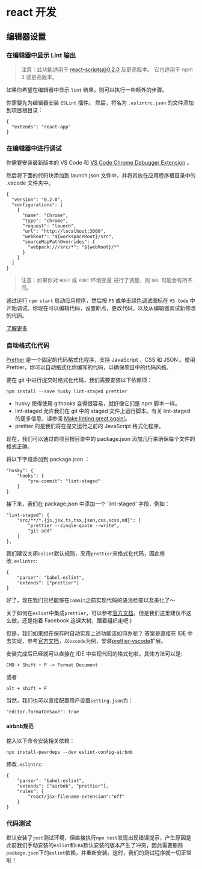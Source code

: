# react 开发

## 编辑器设置

### 在编辑器中显示 Lint 输出

> 注意：此功能适用于 react-scripts@0.2.0 及更高版本。
> 它也适用于 npm 3 或更高版本。

如果你希望在编辑器中显示 `lint` 结果，则可以执行一些额外的步骤。

你需要先为编辑器安装 `ESLint` 插件。 然后，将名为 `.eslintrc.json` 的文件添加到项目根目录：

```
{
  "extends": "react-app"
}
```

### 在编辑器中进行调试

你需要安装最新版本的 VS Code 和 [VS Code Chrome Debugger Extension](https://marketplace.visualstudio.com/items?itemName=msjsdiag.debugger-for-chrome) 。

然后将下面的代码块添加到 launch.json 文件中，并将其放在应用程序根目录中的 .vscode 文件夹中。

```
{
  "version": "0.2.0",
  "configurations": [
    {
      "name": "Chrome",
      "type": "chrome",
      "request": "launch",
      "url": "http://localhost:3000",
      "webRoot": "${workspaceRoot}/src",
      "sourceMapPathOverrides": {
        "webpack:///src/*": "${webRoot}/*"
      }
    }
  ]
}
```

> 注意：如果你对 `HOST` 或 `PORT` 环境变量 进行了调整，则 `URL` 可能会有所不同。

通过运行 `npm start` 启动应用程序，然后按 `F5` 或单击绿色调试图标在 `VS Code` 中开始调试。你现在可以编辑代码，设置断点，更改代码，以及从编辑器调试新修改的代码。

[了解更多](https://github.com/Microsoft/vscode-chrome-debug/blob/master/README.md#troubleshooting)

### 自动格式化代码

[Prettier](https://github.com/prettier/prettier) 是一个固定的代码格式化程序，支持 JavaScript ，CSS 和 JSON 。使用 Prettier，你可以自动格式化你编写的代码，以确保项目中的代码风格。

要在 git 中进行提交时格式化代码，我们需要安装以下依赖项：

```
npm install --save husky lint-staged prettier
```

- husky 使得使用 githooks 变得很容易，就好像它们是 npm 脚本一样。
- lint-staged 允许我们在 git 中的 staged 文件上运行脚本。有关 lint-staged 的更多信息，请参阅 [Make linting great again!](https://medium.com/@okonetchnikov/make-linting-great-again-f3890e1ad6b8)。
- prettier 的是我们将在提交运行之前的 JavaScript 格式化程序。

现在，我们可以通过向项目根目录中的 package.json 添加几行来确保每个文件的格式正确。

将以下字段添加到 package.json ：

```
"husky": {
    "hooks": {
        "pre-commit": "lint-staged"
    }
}
```

接下来，我们在 package.json 中添加一个 'lint-staged' 字段，例如：

```
"lint-staged": {
    "src/**/*.{js,jsx,ts,tsx,json,css,scss,md}": [
        "prettier --single-quote --write",
        "git add"
    ]
},
```

我们建议关闭`eslint`默认规则，采用`prettier`来格式化代码，因此修改`.eslintrc`:

```
{
    "parser": "babel-eslint",
    "extends": ["prettier"]
}
```

好了，现在我们已经能够在`commit`之前实现代码的语法检查以及美化了～

关于如何在`eslint`中集成`prettier`，可以参考[官方文档](https://prettier.io/docs/en/eslint.html)，但是我们这里建议不这么做，还是抱着 Facebook 这课大树，跟着组织走吧:)

但是，我们如果想在保存时自动实现上述功能该如何办呢？
答案是直接在 IDE 中去实现，参考[官方文档](https://prettier.io/docs/en/editors.html#visual-studio-code)，以`vscode`为例，安装[prettier-vscode](https://marketplace.visualstudio.com/items?itemName=esbenp.prettier-vscode)扩展。

安装完成后已经就可以直接在 IDE 中实现代码的格式化啦，具体方法可以是:

```
CMD + Shift + P -> Format Document
```

或者

```
alt + shift + F
```

当然，我们也可以直接配置用户设置`setting.json`为：

```
"editor.formatOnSave": true
```

#### airbnb规范

输入以下命令安装相关依赖：

```
npx install-peerdeps --dev eslint-config-airbnb
```

修改`.eslintrc`:

```
{
    "parser": "babel-eslint",
    "extends": ["airbnb", "prettier"],
    "rules": {
        "react/jsx-filename-extension":"off"
    }
}
```

### 代码测试

默认安装了`jest`测试环境，但直接执行`npm test`发现出现错误提示，产生原因是此前我们手动安装的`eslint`和`CRA`默认安装的版本产生了冲突，因此需要删除`package.json`下的`eslint`依赖，并重新安装。这时，我们的测试程序就一切正常啦！